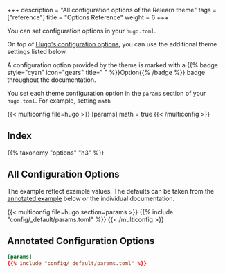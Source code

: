 +++
description = "All configuration options of the Relearn theme"
tags = ["reference"]
title = "Options Reference"
weight = 6
+++

You can set configuration options in your `hugo.toml`.

On top of [Hugo's configuration options](https://gohugo.io/getting-started/configuration/#all-configuration-settings), you can use the additional theme settings listed below.

A configuration option provided by the theme is marked with a {{% badge style="cyan" icon="gears" title=" " %}}Option{{% /badge %}} badge throughout the documentation.

You set each theme configuration option in the `params` section of your `hugo.toml`. For example, setting `math`

{{< multiconfig file=hugo >}}
[params]
  math = true
{{< /multiconfig >}}

## Index

{{% taxonomy "options" "h3" %}}

## All Configuration Options

The example reflect example values. The defaults can be taken from the [annotated example](#annotated-configuration-options) below or the individual documentation.

{{< multiconfig file=hugo section=params >}}
{{% include "config/_default/params.toml" %}}
{{< /multiconfig >}}

## Annotated Configuration Options

````toml {title="hugo.toml"}
[params]
{{% include "config/_default/params.toml" %}}
````

